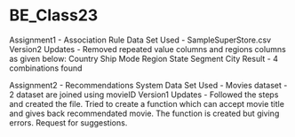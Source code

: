 # BE_Class23
Assignment1 -  Association Rule
Data Set Used - SampleSuperStore.csv
Version2 Updates - Removed repeated value columns and regions columns as given below:
Country
Ship Mode
Region
State
Segment
City
Result - 4 combinations found

Assignment2 -  Recommendations System
Data Set Used - Movies dataset - 2 dataset are joined using movieID
Version1 Updates - Followed the steps and created the file. Tried to create a function which can accept movie title and gives back recommendated movie. The function is created but giving errors. Request for suggestions.

